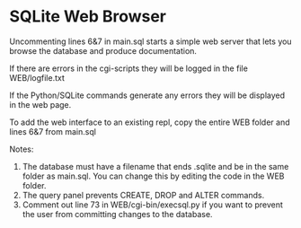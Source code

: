 # SQLite Web Browser
Uncommenting lines 6&7 in main.sql starts a simple web server that lets you browse the database and produce documentation.

If there are errors in the cgi-scripts they will be logged in the file WEB/logfile.txt

If the Python/SQLite commands generate any errors they will be displayed in the web page.

To add the web interface to an existing repl, copy the entire WEB folder and lines 6&7 from main.sql

Notes:
1) The database must have a filename that ends .sqlite and be in the same folder as main.sql. You can change this by editing the code in the WEB folder.
2) The query panel prevents CREATE, DROP and ALTER commands.
3) Comment out line 73 in WEB/cgi-bin/execsql.py if you want to prevent the user from committing changes to the database. 
